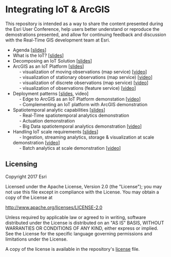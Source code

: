 # Integrating IoT & ArcGIS

This repository is intended as a way to share the content presented during the Esri User Conference, help users better understand or reproduce the demostrations presented, and allow for continuing feedback and discussion with the Real-Time GIS development team at Esri.

- Agenda [<a href="https://esri.box.com/s/3i9qdsjbzuuvrrzuf9j5fgddz9nmcpct">slides</a>]<br>
- What is the IoT? [<a href="https://esri.box.com/s/7akj2r1f3sxxj3gcumcntkh1iamgpo2j">slides</a>]<br>
- Decomposing an IoT Solution [<a href="https://esri.box.com/s/55mtxp18vi2dc0w8it22qc5g5ev5uqd9">slides</a>]<br>
- ArcGIS as an IoT Platform [<a href="https://esri.box.com/s/bhvvv5a5yg9w7bsfiei779phpy70tbsb">slides</a>]<br>
&nbsp;&nbsp;&nbsp;&nbsp; - visualization of moving observations (map service) [<a href="https://esri.box.com/s/d50y6ubdz6500ngglamnv8ntia8hvmik">video</a>]<br>
&nbsp;&nbsp;&nbsp;&nbsp; - visualization of stationary observations (map service) [<a href="https://esri.box.com/s/owiwdd1emtxu55wfuxr9t24hh5e1bma8">video</a>]<br>
&nbsp;&nbsp;&nbsp;&nbsp; - visualization of discrete observations (map service) [<a href="https://esri.box.com/s/8or3cg72qzzf5h9lp4u7ersck7vgt691">video</a>]<br>
&nbsp;&nbsp;&nbsp;&nbsp; - visualization of observations (feature service) [<a href="https://esri.box.com/s/snzegnsiowrpkb2l15j02drng4o63h65">video</a>]<br>
- Deployment patterns [<a href="https://esri.box.com/s/odfh24pjg2xtefbeten0mutovpwis8yn">slides</a>, video]<br>
&nbsp;&nbsp;&nbsp;&nbsp; - Edge to ArcGIS as an IoT Platform demonstation [<a href="https://esri.box.com/s/xozi0dlnpti66ji6jiwiq7h285970b51">video</a>]<br>
&nbsp;&nbsp;&nbsp;&nbsp; - Complementing an IoT platform with ArcGIS demonstration</i><br>
- Spatiotemporal analytic capabilities [<a href="https://esri.box.com/s/7foll3f8ze1soqf6sbwit0mraig13qwp">slides</a>]<br>
&nbsp;&nbsp;&nbsp;&nbsp; - Real-Time spatiotemporal analytics demonstration<br>
&nbsp;&nbsp;&nbsp;&nbsp; - Actuation demonstration<br>
&nbsp;&nbsp;&nbsp;&nbsp; - Big Data spatiotemporal analytics demonstration [<a href="https://esri.box.com/s/22omu2arl7dwjg5pniw8x9ca2lwto9v5">video</a>]<br>
- Handling IoT scale requirements [<a href="https://esri.box.com/s/gf80m14dpk9e5kmz02oem7ba1szdnf99">slides</a>] <br>
&nbsp;&nbsp;&nbsp;&nbsp; - Ingestion, streaming analytics, storage & visualization at scale demonstration [<a href="https://esri.box.com/s/vjxak3ioiswujnenfeasfh5pqz0qi19k">video</a>]<br>
&nbsp;&nbsp;&nbsp;&nbsp; - Batch analytics at scale demonstration [<a href="https://esri.box.com/s/lipfinbnhsusnexiez2mj973qvjx92q7">video</a>]<br>


## Licensing
Copyright 2017 Esri

Licensed under the Apache License, Version 2.0 (the "License");
you may not use this file except in compliance with the License.
You may obtain a copy of the License at

   http://www.apache.org/licenses/LICENSE-2.0

Unless required by applicable law or agreed to in writing, software
distributed under the License is distributed on an "AS IS" BASIS,
WITHOUT WARRANTIES OR CONDITIONS OF ANY KIND, either express or implied.
See the License for the specific language governing permissions and
limitations under the License.

A copy of the license is available in the repository's [license](LICENSE?raw=true) file.
